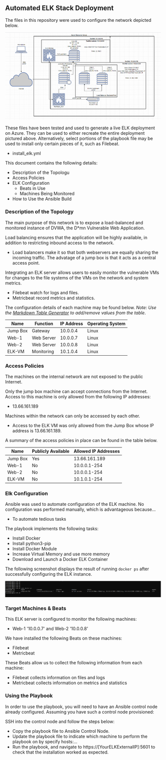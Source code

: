 ## Automated ELK Stack Deployment

The files in this repository were used to configure the network depicted below.

![](Images/ProjectDiagram.PNG)

These files have been tested and used to generate a live ELK deployment on Azure. They can be used to either recreate the entire deployment pictured above. Alternatively, select portions of the playbook file may be used to install only certain pieces of it, such as Filebeat.

  - install_elk.yml

This document contains the following details:
- Description of the Topologu
- Access Policies
- ELK Configuration
  - Beats in Use
  - Machines Being Monitored
- How to Use the Ansible Build


### Description of the Topology

The main purpose of this network is to expose a load-balanced and monitored instance of DVWA, the D*mn Vulnerable Web Application.

Load balancing ensures that the application will be highly available, in addition to restricting inbound access to the network.
- Load balancers make it so that both webservers are equally sharing the incoming traffic. The advatage of a jump box is that it acts as a central access point.

Integrating an ELK server allows users to easily monitor the vulnerable VMs for changes to the file systems of the VMs on the network and system metrics.
- Filebeat watch for logs and files.
- Metricbeat record metrics and statistics.

The configuration details of each machine may be found below.
_Note: Use the [Markdown Table Generator](http://www.tablesgenerator.com/markdown_tables) to add/remove values from the table_.

| Name     | Function   | IP Address | Operating System |
|----------|------------|------------|------------------|
| Jump Box | Gateway    | 10.0.0.4   | Linux            |
| Web-1    | Web Server | 10.0.0.7   | Linux            |
| Web-2    | Web Server | 10.0.0.8   | Linux            |
| ELK-VM   | Monitoring | 10.1.0.4   | Linux            |

### Access Policies

The machines on the internal network are not exposed to the public Internet. 

Only the jump box machine can accept connections from the Internet. Access to this machine is only allowed from the following IP addresses:
- 13.66.161.189

Machines within the network can only be accessed by each other.
- Access to the ELK VM was only allowed from the Jump Box whose IP address is 13.66.161.189.

A summary of the access policies in place can be found in the table below.

| Name     | Publicly Available | Allowed IP Addresses |
|----------|--------------------|----------------------|
| Jump Box | Yes                | 13.66.161.189        |
| Web-1    | No                 | 10.0.0.1-254         |
| Web-2    | No                 | 10.0.0.1-254         |
| ELK-VM   | No                 | 10.1.0.1-254         |

### Elk Configuration

Ansible was used to automate configuration of the ELK machine. No configuration was performed manually, which is advantageous because...
- To automate tedious tasks

The playbook implements the following tasks:
- Install Docker
- Install python3-pip
- Install Docker Module
- Increase Virtual Memory and use more memory
- Download and Launch a Docker ELK Container

The following screenshot displays the result of running `docker ps` after successfully configuring the ELK instance.

![](Images/docker_ps_output.png)

### Target Machines & Beats
This ELK server is configured to monitor the following machines:
- Web-1 '10.0.0.7' and Web-2 '10.0.0.8'

We have installed the following Beats on these machines:
- Filebeat
- Metricbeat

These Beats allow us to collect the following information from each machine:
- Filebeat collects information on files and logs
- Metricbeat collects information on metrics and statistics

### Using the Playbook
In order to use the playbook, you will need to have an Ansible control node already configured. Assuming you have such a control node provisioned: 

SSH into the control node and follow the steps below:
- Copy the playbook file to Ansible Control Node.
- Update the playbook file to indicate which machine to perform the playbook on by specify hosts:...
- Run the playbook, and navigate to https://[YourELKExternalIP]:5601 to check that the installation worked as expected.
